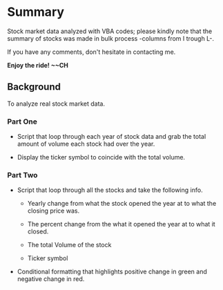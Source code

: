 # Summary 
Stock market data analyzed with VBA codes; please kindly note that the summary of stocks was made in bulk process  -columns from I trough L-. 

If you have any comments, don't hesitate in contacting me. 


**Enjoy the ride! 
~~CH**

## Background

To analyze real stock market data. 

### Part One

* Script that loop through each year of stock data and grab the total amount of volume each stock had over the year.

* Display the ticker symbol to coincide with the total volume.


### Part Two

* Script that loop through all the stocks and take the following info.

  * Yearly change from what the stock opened the year at to what the closing price was.

  * The percent change from the what it opened the year at to what it closed.

  * The total Volume of the stock

  * Ticker symbol

* Conditional formatting that highlights positive change in green and negative change in red.




